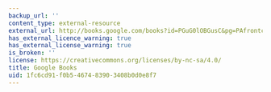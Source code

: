 ```yaml
---
backup_url: ''
content_type: external-resource
external_url: http://books.google.com/books?id=PGuG0lOBGusC&pg=PAfrontcover
has_external_licence_warning: true
has_external_license_warning: true
is_broken: ''
license: https://creativecommons.org/licenses/by-nc-sa/4.0/
title: Google Books
uid: 1fc6cd91-f0b5-4674-8390-3408b0d0e8f7
---
```


